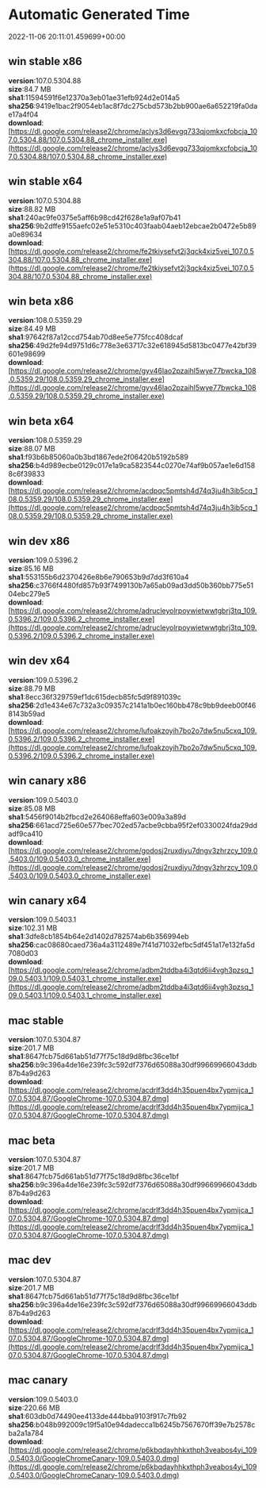 # Automatic Generated Time
2022-11-06 20:11:01.459699+00:00

## win stable x86
**version**:107.0.5304.88  
**size**:84.7 MB  
**sha1**:11594591f6e12370a3eb01ae31efb924d2e014a5  
**sha256**:9419e1bac2f9054eb1ac8f7dc275cbd573b2bb900ae6a652219fa0dae17a4f04  
**download**:[https://dl.google.com/release2/chrome/aclys3d6evgq733qjomkxcfobcja_107.0.5304.88/107.0.5304.88_chrome_installer.exe](https://dl.google.com/release2/chrome/aclys3d6evgq733qjomkxcfobcja_107.0.5304.88/107.0.5304.88_chrome_installer.exe)  

## win stable x64
**version**:107.0.5304.88  
**size**:88.82 MB  
**sha1**:240ac9fe0375e5aff6b98cd42f628e1a9af07b41  
**sha256**:9b2dffe9155aefc02e51e5310c403faab04aeb12ebcae2b0472e5b89a0e89634  
**download**:[https://dl.google.com/release2/chrome/fe2tkiysefvt2j3qck4xiz5vei_107.0.5304.88/107.0.5304.88_chrome_installer.exe](https://dl.google.com/release2/chrome/fe2tkiysefvt2j3qck4xiz5vei_107.0.5304.88/107.0.5304.88_chrome_installer.exe)  

## win beta x86
**version**:108.0.5359.29  
**size**:84.49 MB  
**sha1**:97642f87a12ccd754ab70d8ee5e775fcc408dcaf  
**sha256**:49d2fe94d9751d6c778e3e63717c32e618945d5813bc0477e42bf39601e98699  
**download**:[https://dl.google.com/release2/chrome/gyv46lao2pzaihl5wye77bwcka_108.0.5359.29/108.0.5359.29_chrome_installer.exe](https://dl.google.com/release2/chrome/gyv46lao2pzaihl5wye77bwcka_108.0.5359.29/108.0.5359.29_chrome_installer.exe)  

## win beta x64
**version**:108.0.5359.29  
**size**:88.07 MB  
**sha1**:f93b6b85060a0b3bd1867ede2f06420b5192b589  
**sha256**:b4d989ecbe0129c017e1a9ca5823544c0270e74af9b057ae1e6d1588c6f39833  
**download**:[https://dl.google.com/release2/chrome/acdpqc5pmtsh4d74q3ju4h3ib5cq_108.0.5359.29/108.0.5359.29_chrome_installer.exe](https://dl.google.com/release2/chrome/acdpqc5pmtsh4d74q3ju4h3ib5cq_108.0.5359.29/108.0.5359.29_chrome_installer.exe)  

## win dev x86
**version**:109.0.5396.2  
**size**:85.16 MB  
**sha1**:553155b6d2370426e8b6e790653b9d7dd3f610a4  
**sha256**:c3766f4480fd857b93f7499130b7a65ab09ad3dd50b360bb775e5104ebc279e5  
**download**:[https://dl.google.com/release2/chrome/adrucleyolrpoywietwwtgbrj3tq_109.0.5396.2/109.0.5396.2_chrome_installer.exe](https://dl.google.com/release2/chrome/adrucleyolrpoywietwwtgbrj3tq_109.0.5396.2/109.0.5396.2_chrome_installer.exe)  

## win dev x64
**version**:109.0.5396.2  
**size**:88.79 MB  
**sha1**:8ecc36f329759ef1dc615decb85fc5d9f891039c  
**sha256**:2d1e434e67c732a3c09357c2141a1b0ec160bb478c9bb9deeb00f468143b59ad  
**download**:[https://dl.google.com/release2/chrome/lufoakzoyih7bo2o7dw5nu5cxq_109.0.5396.2/109.0.5396.2_chrome_installer.exe](https://dl.google.com/release2/chrome/lufoakzoyih7bo2o7dw5nu5cxq_109.0.5396.2/109.0.5396.2_chrome_installer.exe)  

## win canary x86
**version**:109.0.5403.0  
**size**:85.08 MB  
**sha1**:5456f9014b2fbcd2e264068effa603e009a3a89d  
**sha256**:661acd725e60e577bec702ed57acbe9cbba95f2ef0330024fda29ddadf9ca410  
**download**:[https://dl.google.com/release2/chrome/godosj2ruxdiyu7dngv3zhrzcy_109.0.5403.0/109.0.5403.0_chrome_installer.exe](https://dl.google.com/release2/chrome/godosj2ruxdiyu7dngv3zhrzcy_109.0.5403.0/109.0.5403.0_chrome_installer.exe)  

## win canary x64
**version**:109.0.5403.1  
**size**:102.31 MB  
**sha1**:3dfe8cb1854b64e2d1402d782574ab6b356994eb  
**sha256**:cac08680caed736a4a3112489e7f41d71032efbc5df451a17e132fa5d7080d03  
**download**:[https://dl.google.com/release2/chrome/adbm2tddba4i3qtd6ii4vgh3pzsq_109.0.5403.1/109.0.5403.1_chrome_installer.exe](https://dl.google.com/release2/chrome/adbm2tddba4i3qtd6ii4vgh3pzsq_109.0.5403.1/109.0.5403.1_chrome_installer.exe)  

## mac stable
**version**:107.0.5304.87  
**size**:201.7 MB  
**sha1**:8647fcb75d661ab51d77f75c18d9d8fbc36ce1bf  
**sha256**:b9c396a4de16e239fc3c592df7376d65088a30df99669966043ddb87b4a9d263  
**download**:[https://dl.google.com/release2/chrome/acdrlf3dd4h35puen4bx7ypmijca_107.0.5304.87/GoogleChrome-107.0.5304.87.dmg](https://dl.google.com/release2/chrome/acdrlf3dd4h35puen4bx7ypmijca_107.0.5304.87/GoogleChrome-107.0.5304.87.dmg)  

## mac beta
**version**:107.0.5304.87  
**size**:201.7 MB  
**sha1**:8647fcb75d661ab51d77f75c18d9d8fbc36ce1bf  
**sha256**:b9c396a4de16e239fc3c592df7376d65088a30df99669966043ddb87b4a9d263  
**download**:[https://dl.google.com/release2/chrome/acdrlf3dd4h35puen4bx7ypmijca_107.0.5304.87/GoogleChrome-107.0.5304.87.dmg](https://dl.google.com/release2/chrome/acdrlf3dd4h35puen4bx7ypmijca_107.0.5304.87/GoogleChrome-107.0.5304.87.dmg)  

## mac dev
**version**:107.0.5304.87  
**size**:201.7 MB  
**sha1**:8647fcb75d661ab51d77f75c18d9d8fbc36ce1bf  
**sha256**:b9c396a4de16e239fc3c592df7376d65088a30df99669966043ddb87b4a9d263  
**download**:[https://dl.google.com/release2/chrome/acdrlf3dd4h35puen4bx7ypmijca_107.0.5304.87/GoogleChrome-107.0.5304.87.dmg](https://dl.google.com/release2/chrome/acdrlf3dd4h35puen4bx7ypmijca_107.0.5304.87/GoogleChrome-107.0.5304.87.dmg)  

## mac canary
**version**:109.0.5403.0  
**size**:220.66 MB  
**sha1**:603db0d74490ee4133de444bba9103f917c7fb92  
**sha256**:b048b992009c19f5a10e94dadecca1b6245b7567670ff39e7b2578cba2a1a784  
**download**:[https://dl.google.com/release2/chrome/p6kbqdayhhkxthph3veabos4yi_109.0.5403.0/GoogleChromeCanary-109.0.5403.0.dmg](https://dl.google.com/release2/chrome/p6kbqdayhhkxthph3veabos4yi_109.0.5403.0/GoogleChromeCanary-109.0.5403.0.dmg)  

